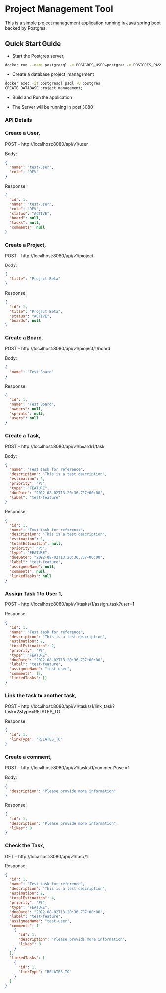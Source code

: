 # Project Management Tool

This is a simple project management application running in Java spring boot backed by Postgres.

## Quick Start Guide

- Start the Postgres server,

```bash
docker run --name postgresql -e POSTGRES_USER=postgres -e POSTGRES_PASSWORD=postgres -p 5432:5432 -v /var/lib/postgresql/data -d postgres
```

- Create a database project_management

```bash
docker exec -it postgresql psql -U postgres
CREATE DATABASE project_management;
```

- Build and Run the application

- The Server will be running in post 8080

### API Details

### Create a User,

POST - http://localhost:8080/api/v1/user

Body:

```json
{
  "name": "test-user",
  "role": "DEV"
}
```

Response:

```json
{
  "id": 1,
  "name": "test-user",
  "role": "DEV",
  "status": "ACTIVE",
  "board": null,
  "tasks": null,
  "comments": null
}
```

### Create a Project,

POST - http://localhost:8080/api/v1/project

Body:

```json
{
  "title": "Project Beta"
}
```

Response:

```json
{
  "id": 1,
  "title": "Project Beta",
  "status": "ACTIVE",
  "boards": null
}
```

### Create a Board,

POST - http://localhost:8080/api/v1/project/1/board

Body:

```json
{
  "name": "Test Board"
}
```

Response:

```json
{
  "id": 1,
  "name": "Test Board",
  "owners": null,
  "sprints": null,
  "users": null
}
```

### Create a Task,

POST - http://localhost:8080/api/v1/board/1/task

Body:

```json
{
  "name": "Test task for reference",
  "description": "This is a test description",
  "estimation": 2,
  "priority": "P3",
  "type": "FEATURE",
  "dueDate": "2022-08-02T13:20:36.707+00:00",
  "label": "test-feature"
}
```

Response:

```json
{
  "id": 1,
  "name": "Test task for reference",
  "description": "This is a test description",
  "estimation": 2,
  "totalEstination": null,
  "priority": "P3",
  "type": "FEATURE",
  "dueDate": "2022-08-02T13:20:36.707+00:00",
  "label": "test-feature",
  "assigneeName": null,
  "comments": null,
  "linkedTasks": null
}
```

### Assign Task 1 to User 1,

POST - http://localhost:8080/api/v1/tasks/1/assign_task?user=1

Response:

```json
{
  "id": 1,
  "name": "Test task for reference",
  "description": "This is a test description",
  "estimation": 2,
  "totalEstination": 2,
  "priority": "P3",
  "type": "FEATURE",
  "dueDate": "2022-08-02T13:20:36.707+00:00",
  "label": "test-feature",
  "assigneeName": "test-user",
  "comments": [],
  "linkedTasks": []
}
```

### Link the task to another task,

POST - http://localhost:8080/api/v1/tasks/1/link_task?task=2&type=RELATES_TO

Response:

```json
{
  "id": 1,
  "linkType": "RELATES_TO"
}
```

### Create a comment,

POST - http://localhost:8080/api/v1/tasks/1/comment?user=1

Body:

```json
{
  "description": "Please provide more information"
}
```

Response:

```json
{
  "id": 1,
  "description": "Please provide more information",
  "likes": 0
}
```

### Check the Task,

GET - http://localhost:8080/api/v1/task/1

Response:

```json
{
  "id": 1,
  "name": "Test task for reference",
  "description": "This is a test description",
  "estimation": 2,
  "totalEstination": 4,
  "priority": "P3",
  "type": "FEATURE",
  "dueDate": "2022-08-02T13:20:36.707+00:00",
  "label": "test-feature",
  "assigneeName": "test-user",
  "comments": [
    {
      "id": 1,
      "description": "Please provide more information",
      "likes": 0
    }
  ],
  "linkedTasks": [
    {
      "id": 1,
      "linkType": "RELATES_TO"
    }
  ]
}
```
